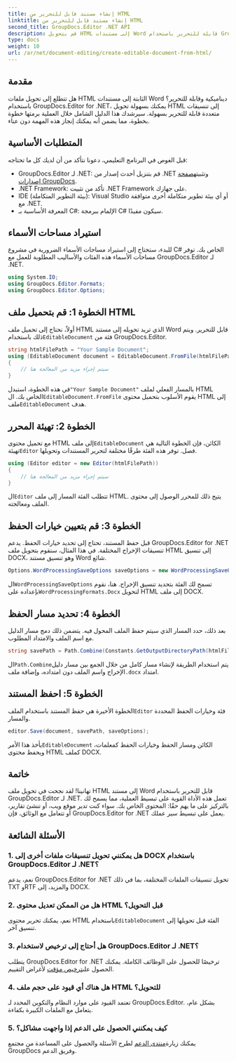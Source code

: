 ```yaml
---
title: إنشاء مستند قابل للتحرير من HTML
linktitle: إنشاء مستند قابل للتحرير من HTML
second_title: GroupDocs.Editor .NET API
description: قم بتحويل HTML إلى مستندات Word قابلة للتحرير باستخدام GroupDocs.Editor لـ .NET باستخدام هذا الدليل التفصيلي خطوة بخطوة. مثالية لتبسيط سير عمل إدارة المستندات الخاصة بك.
type: docs
weight: 10
url: /ar/net/document-editing/create-editable-document-from-html/
---
```

## مقدمة
هل تتطلع إلى تحويل ملفات HTML الثابتة إلى مستندات Word ديناميكية وقابلة للتحرير؟ باستخدام GroupDocs.Editor for .NET، يمكنك بسهولة تحويل HTML إلى تنسيقات متعددة قابلة للتحرير بسهولة. سيرشدك هذا الدليل الشامل خلال العملية برمتها خطوة بخطوة، مما يضمن أنه يمكنك إنجاز هذه المهمة دون عناء.
## المتطلبات الأساسية
قبل الغوص في البرنامج التعليمي، دعونا نتأكد من أن لديك كل ما تحتاجه:
-  GroupDocs.Editor لـ .NET: قم بتنزيل أحدث إصدار من .NET وتثبيته[صفحة إصدارات GroupDocs](https://releases.groupdocs.com/editor/net/).
- .NET Framework: تأكد من تثبيت .NET Framework على جهازك.
- IDE (بيئة التطوير المتكاملة): Visual Studio أو أي بيئة تطوير متكاملة أخرى متوافقة مع .NET.
- المعرفة الأساسية بـ C#: الإلمام ببرمجة C# سيكون مفيدًا.
## استيراد مساحات الأسماء
للبدء، ستحتاج إلى استيراد مساحات الأسماء الضرورية في مشروع C# الخاص بك. توفر مساحات الأسماء هذه الفئات والأساليب المطلوبة للعمل مع GroupDocs.Editor لـ .NET.
```csharp
using System.IO;
using GroupDocs.Editor.Formats;
using GroupDocs.Editor.Options;
```
## الخطوة 1: قم بتحميل ملف HTML
 أولاً، نحتاج إلى تحميل ملف HTML الذي تريد تحويله إلى مستند Word قابل للتحرير. ويتم ذلك باستخدام`EditableDocument` فئة من GroupDocs.Editor.

```csharp
string htmlFilePath = "Your Sample Document";
using (EditableDocument document = EditableDocument.FromFile(htmlFilePath, null))
{
    // سيتم إجراء مزيد من المعالجة هنا
}
```
 في هذه الخطوة، استبدل`"Your Sample Document"` بالمسار الفعلي لملف HTML الخاص بك. ال`EditableDocument.FromFile` يقوم الأسلوب بتحميل محتوى HTML إلى ملف`EditableDocument` هدف.
## الخطوة 2: تهيئة المحرر
 مع تحميل محتوى HTML إلى ملف`EditableDocument` الكائن، فإن الخطوة التالية هي تهيئة`Editor` فصل. توفر هذه الفئة طرقًا مختلفة لتحرير المستندات وتحويلها.

```csharp
using (Editor editor = new Editor(htmlFilePath))
{
    // سيتم إجراء مزيد من المعالجة هنا
}
```
 ال`Editor` تتطلب الفئة المسار إلى ملف HTML. يتيح ذلك للمحرر الوصول إلى محتوى الملف ومعالجته.
## الخطوة 3: قم بتعيين خيارات الحفظ
قبل حفظ المستند، تحتاج إلى تحديد خيارات الحفظ. يدعم GroupDocs.Editor for .NET تنسيقات الإخراج المختلفة. في هذا المثال، سنقوم بتحويل ملف HTML إلى تنسيق DOCX، وهو تنسيق مستند Word شائع.

```csharp
Options.WordProcessingSaveOptions saveOptions = new WordProcessingSaveOptions(WordProcessingFormats.Docx);
```
 ال`WordProcessingSaveOptions` تسمح لك الفئة بتحديد تنسيق الإخراج. هنا، نقوم بإعداده على`WordProcessingFormats.Docx` لتحويل HTML إلى ملف DOCX.
## الخطوة 4: تحديد مسار الحفظ
بعد ذلك، حدد المسار الذي سيتم حفظ الملف المحول فيه. يتضمن ذلك دمج مسار الدليل مع اسم الملف والامتداد المطلوب.

```csharp
string savePath = Path.Combine(Constants.GetOutputDirectoryPath(htmlFilePath), Path.GetFileNameWithoutExtension(htmlFilePath) + ".docx");
```
 ال`Path.Combine`يتم استخدام الطريقة لإنشاء مسار كامل من خلال الجمع بين مسار دليل الإخراج واسم الملف دون امتداده، وإضافة ملف`.docx` امتداد.
## الخطوة 5: احفظ المستند
 الخطوة الأخيرة هي حفظ المستند باستخدام الملف`Editor` فئة وخيارات الحفظ المحددة والمسار.

```csharp
editor.Save(document, savePath, saveOptions);
```
 يأخذ هذا الأمر`EditableDocument` الكائن ومسار الحفظ وخيارات الحفظ كمعلمات، ويحفظ محتوى HTML كملف DOCX.
## خاتمة
تهانينا! لقد نجحت في تحويل ملف HTML إلى مستند Word قابل للتحرير باستخدام GroupDocs.Editor لـ .NET. تعمل هذه الأداة القوية على تبسيط العملية، مما يسمح لك بالتركيز على ما يهم حقًا: المحتوى الخاص بك. سواء كنت تدير موقع ويب، أو تنشئ تقارير، أو تتعامل مع الوثائق، فإن GroupDocs.Editor for .NET يعمل على تبسيط سير عملك.
## الأسئلة الشائعة
### 1. هل يمكنني تحويل تنسيقات ملفات أخرى إلى DOCX باستخدام GroupDocs.Editor لـ .NET؟
نعم، يدعم GroupDocs.Editor for .NET تحويل تنسيقات الملفات المختلفة، بما في ذلك TXT وRTF والمزيد، إلى DOCX.
### 2. هل من الممكن تعديل محتوى HTML قبل التحويل؟
 نعم، يمكنك تحرير محتوى HTML باستخدام`EditableDocument` الفئة قبل تحويلها إلى تنسيق آخر.
### 3. هل أحتاج إلى ترخيص لاستخدام GroupDocs.Editor لـ .NET؟
 يتطلب GroupDocs.Editor for .NET ترخيصًا للحصول على الوظائف الكاملة. يمكنك الحصول على[ترخيص مؤقت](https://purchase.groupdocs.com/temporary-license/) لأغراض التقييم.
### 4. هل هناك أي قيود على حجم ملف HTML للتحويل؟
تعتمد القيود على موارد النظام والتكوين المحدد لـ GroupDocs.Editor. بشكل عام، يتعامل مع الملفات الكبيرة بكفاءة.
### 5. كيف يمكنني الحصول على الدعم إذا واجهت مشاكل؟
 يمكنك زيارة[منتدى الدعم](https://forum.groupdocs.com/c/editor/20) لطرح الأسئلة والحصول على المساعدة من مجتمع GroupDocs وفريق الدعم.
